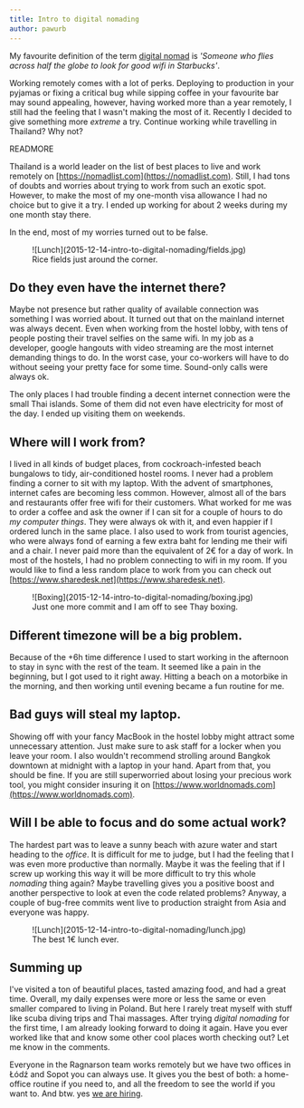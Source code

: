 ```yaml
---
title: Intro to digital nomading
author: pawurb
---
```


My favourite definition of the term [digital nomad](https://en.wikipedia.org/wiki/Digital_nomad) is *'Someone who flies across half the globe to look for good wifi in Starbucks'*.

Working remotely comes with a lot of perks. Deploying to production in your pyjamas or fixing a critical bug while sipping coffee in your favourite bar may sound appealing, however, having worked more than a year remotely, I still had the feeling that I wasn't making the most of it. Recently I decided to give something more *extreme* a try. Continue working while travelling in Thailand? Why not?

READMORE

Thailand is a world leader on the list of best places to live and work remotely on [https://nomadlist.com](https://nomadlist.com). Still, I had tons of doubts and worries about trying to work from such an exotic spot. However, to make the most of my one-month visa allowance I had no choice but to give it a try. I ended up working for about 2 weeks during my one month stay there.

In the end, most of my worries turned out to be false.

<figure>
![Lunch](2015-12-14-intro-to-digital-nomading/fields.jpg)
<figcaption>
Rice fields just around the corner.
</figcaption>
</figure>

## Do they even have the internet there?

Maybe not presence but rather quality of available connection was something I was worried about. It turned out that on the mainland internet was always decent. Even when working from the hostel lobby, with tens of people posting their travel selfies on the same wifi. In my job as a developer, google hangouts with video streaming are the most internet demanding things to do. In the worst case, your co-workers will have to do without seeing your pretty face for some time. Sound-only calls were always ok.

The only places I had trouble finding a decent internet connection were the small Thai islands. Some of them did not even have electricity for most of the day. I ended up visiting them on weekends.

## Where will I work from?

I lived in all kinds of budget places, from cockroach-infested beach bungalows to tidy, air-conditioned hostel rooms. I never had a problem finding a corner to sit with my laptop. With the advent of smartphones, internet cafes are becoming less common. However, almost all of the bars and restaurants offer free wifi for their customers. What worked for me was to order a coffee and ask the owner if I can sit for a couple of hours to do *my computer things*. They were always ok with it, and even happier if I ordered lunch in the same place. I also used to work from tourist agencies, who were always fond of earning a few extra baht for lending me their wifi and a chair. I never paid more than the equivalent of 2€ for a day of work. In most of the hostels, I had no problem connecting to wifi in my room. If you would like to find a less random place to work from you can check out [https://www.sharedesk.net](https://www.sharedesk.net).

<figure>
![Boxing](2015-12-14-intro-to-digital-nomading/boxing.jpg)
<figcaption>
Just one more commit and I am off to see Thay boxing.
</figcaption>
</figure>

## Different timezone will be a big problem.

Because of the +6h time difference I used to start working in the afternoon to stay in sync with the rest of the team. It seemed like a pain in the beginning, but I got used to it right away. Hitting a beach on a motorbike in the morning, and then working until evening became a fun routine for me.

## Bad guys will steal my laptop.

Showing off with your fancy MacBook in the hostel lobby might attract some unnecessary attention. Just make sure to ask staff for a locker when you leave your room. I also wouldn't recommend strolling around Bangkok downtown at midnight with a laptop in your hand. Apart from that, you should be fine. If you are still superworried about losing your precious work tool, you might consider insuring it on [https://www.worldnomads.com](https://www.worldnomads.com).

## Will I be able to focus and do some actual work?

The hardest part was to leave a sunny beach with azure water and start heading to the *office*. It is difficult for me to judge, but I had the feeling that I was even more productive than normally. Maybe it was the feeling that if I screw up working this way it will be more difficult to try this whole *nomading* thing again? Maybe travelling gives you a positive boost and another perspective to look at even the code related problems? Anyway, a couple of bug-free commits went live to production straight from Asia and everyone was happy.

<figure>
![Lunch](2015-12-14-intro-to-digital-nomading/lunch.jpg)
<figcaption>
The best 1€ lunch ever.
</figcaption>
</figure>

## Summing up

I've visited a ton of beautiful places, tasted amazing food, and had a great time. Overall, my daily expenses were more or less the same or even smaller compared to living in Poland. But here I rarely treat myself with stuff like scuba diving trips and Thai massages. After trying *digital nomading* for the first time, I am already looking forward to doing it again. Have you ever worked like that and know some other cool places worth checking out? Let me know in the comments.

Everyone in the Ragnarson team works remotely but we have two offices in Łódź and Sopot you can always use. It gives you the best of both: a home-office routine if you need to, and all the freedom to see the world if you want to. And btw. yes [we are hiring](http://jobs.ragnarson.com).
